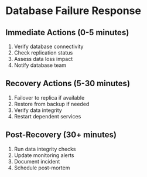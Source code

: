 # Database Failure Response

## Immediate Actions (0-5 minutes)
1. Verify database connectivity
2. Check replication status
3. Assess data loss impact
4. Notify database team

## Recovery Actions (5-30 minutes)
1. Failover to replica if available
2. Restore from backup if needed
3. Verify data integrity
4. Restart dependent services

## Post-Recovery (30+ minutes)
1. Run data integrity checks
2. Update monitoring alerts
3. Document incident
4. Schedule post-mortem

